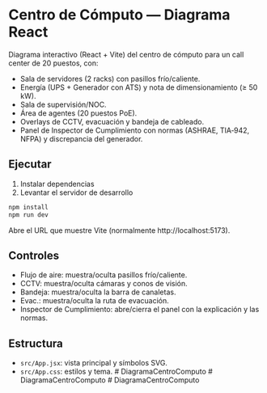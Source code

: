 # Centro de Cómputo — Diagrama React

Diagrama interactivo (React + Vite) del centro de cómputo para un call center de 20 puestos, con:

- Sala de servidores (2 racks) con pasillos frío/caliente.
- Energía (UPS + Generador con ATS) y nota de dimensionamiento (≥ 50 kW).
- Sala de supervisión/NOC.
- Área de agentes (20 puestos PoE).
- Overlays de CCTV, evacuación y bandeja de cableado.
- Panel de Inspector de Cumplimiento con normas (ASHRAE, TIA‑942, NFPA) y discrepancia del generador.

## Ejecutar

1. Instalar dependencias
2. Levantar el servidor de desarrollo

```powershell
npm install
npm run dev
```

Abre el URL que muestre Vite (normalmente http://localhost:5173).

## Controles

- Flujo de aire: muestra/oculta pasillos frío/caliente.
- CCTV: muestra/oculta cámaras y conos de visión.
- Bandeja: muestra/oculta la barra de canaletas.
- Evac.: muestra/oculta la ruta de evacuación.
- Inspector de Cumplimiento: abre/cierra el panel con la explicación y las normas.

## Estructura

- `src/App.jsx`: vista principal y símbolos SVG.
- `src/App.css`: estilos y tema.
#   D i a g r a m a C e n t r o C o m p u t o  
 #   D i a g r a m a C e n t r o C o m p u t o  
 #   D i a g r a m a C e n t r o C o m p u t o  
 